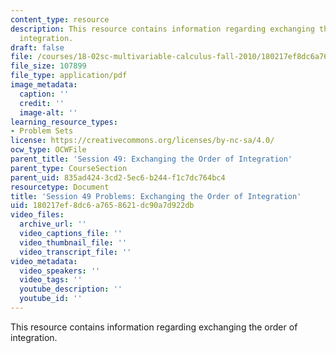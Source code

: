 ```yaml
---
content_type: resource
description: This resource contains information regarding exchanging the order of
  integration.
draft: false
file: /courses/18-02sc-multivariable-calculus-fall-2010/180217ef8dc6a7658621dc90a7d922db_MIT18_02SC_pb_49_quest.pdf
file_size: 107899
file_type: application/pdf
image_metadata:
  caption: ''
  credit: ''
  image-alt: ''
learning_resource_types:
- Problem Sets
license: https://creativecommons.org/licenses/by-nc-sa/4.0/
ocw_type: OCWFile
parent_title: 'Session 49: Exchanging the Order of Integration'
parent_type: CourseSection
parent_uid: 835ad424-3cd2-5ec6-b244-f1c7dc764bc4
resourcetype: Document
title: 'Session 49 Problems: Exchanging the Order of Integration'
uid: 180217ef-8dc6-a765-8621-dc90a7d922db
video_files:
  archive_url: ''
  video_captions_file: ''
  video_thumbnail_file: ''
  video_transcript_file: ''
video_metadata:
  video_speakers: ''
  video_tags: ''
  youtube_description: ''
  youtube_id: ''
---
```

This resource contains information regarding exchanging the order of integration.
